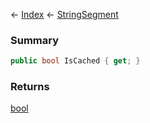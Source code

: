 ← [Index](Api-Index) ← [StringSegment](VRage.Game.ModAPI.Ingame.Utilities.StringSegment)

### Summary

```csharp
public bool IsCached { get; }
```

### Returns

[bool](https://docs.microsoft.com/en-us/dotnet/api/system.boolean?view=netframework-4.6)

